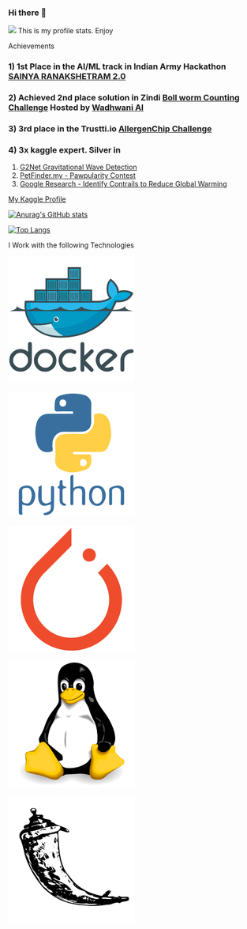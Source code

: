 ### Hi there 👋
![](https://komarev.com/ghpvc/?username=king398)
This is my  profile stats. Enjoy 
 
Achievements 
### 1) 1st Place in the AI/ML track in Indian Army Hackathon [SAINYA RANAKSHETRAM 2.0](https://www.sainya-ranakshetram.in/)
### 2) Achieved 2nd place solution in  Zindi [Boll worm Counting Challenge](https://zindi.africa/competitions/wadhwani-ai-bollworm-counting-challenge) Hosted by [Wadhwani AI](https://www.wadhwaniai.org/)
### 3) 3rd place in the Trustti.io [AllergenChip Challenge](https://github.com/Trustii-team/AllergenChip) 
### 4) 3x kaggle expert. Silver in 
1) [G2Net Gravitational Wave Detection](https://www.kaggle.com/competitions/g2net-gravitational-wave-detection)
2)  [PetFinder.my - Pawpularity Contest](https://www.kaggle.com/competitions/petfinder-pawpularity-score)
3) [Google Research - Identify Contrails to Reduce Global Warming](https://www.kaggle.com/competitions/google-research-identify-contrails-reduce-global-warming)


[My Kaggle Profile ](https://www.kaggle.com/mithilsalunkhe)





[![Anurag's GitHub stats](https://github-readme-stats.vercel.app/api?username=king398)](https://github.com/king398/github-readme-stats)






[![Top Langs](https://github-readme-stats.vercel.app/api/top-langs/?username=king398)](https://github.com/anuraghazra/github-readme-stats)








<!--
**king398/king398** is a ✨ _special_ ✨ repository because its `README.md` (this file) appears on your GitHub profile.

Here are some ideas to get you started:

- 🔭 I’m currently working on ...
- 🌱 I’m currently learning ...
- 👯 I’m looking to collaborate on ...
- 🤔 I’m looking for help with ...
- 💬 Ask me about ...
- 📫 How to reach me: ...
- 😄 Pronouns: ...
- ⚡ Fun fact: ...
-->
I Work with the following Technologies 

![image](https://raw.githubusercontent.com/devicons/devicon/1119b9f84c0290e0f0b38982099a2bd027a48bf1/icons/docker/docker-original-wordmark.svg)

![image](https://raw.githubusercontent.com/devicons/devicon/1119b9f84c0290e0f0b38982099a2bd027a48bf1/icons/python/python-original-wordmark.svg)

![image](https://raw.githubusercontent.com/devicons/devicon/1119b9f84c0290e0f0b38982099a2bd027a48bf1/icons/pytorch/pytorch-original.svg)

![image](https://raw.githubusercontent.com/devicons/devicon/1119b9f84c0290e0f0b38982099a2bd027a48bf1/icons/linux/linux-original.svg)

![image](https://raw.githubusercontent.com/devicons/devicon/1119b9f84c0290e0f0b38982099a2bd027a48bf1/icons/flask/flask-original.svg)



